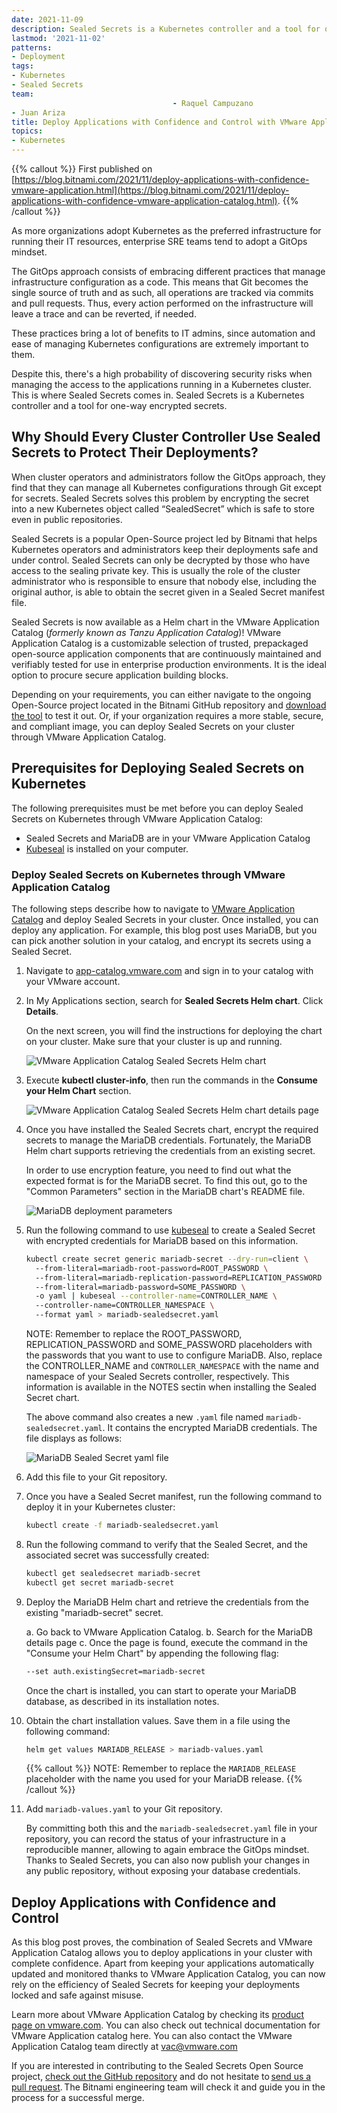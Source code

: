 ```yaml
---
date: 2021-11-09
description: Sealed Secrets is a Kubernetes controller and a tool for one-way encrypted Secrets. In this blog post you will learn how to deploy the Sealed Secrets Helm chart through VMware Application Catalog (TM) and use it to encrypt an application running on your cluster.  
lastmod: '2021-11-02'
patterns:
- Deployment
tags:
- Kubernetes
- Sealed Secrets
team:
                                    - Raquel Campuzano
- Juan Ariza
title: Deploy Applications with Confidence and Control with VMware Application Catalog and Sealed Secrets  
topics:
- Kubernetes
---
```


{{% callout %}} First published on [https://blog.bitnami.com/2021/11/deploy-applications-with-confidence-vmware-application.html](https://blog.bitnami.com/2021/11/deploy-applications-with-confidence-vmware-application-catalog.html). {{% /callout %}}

As more organizations adopt Kubernetes as the preferred infrastructure for running their IT resources, enterprise SRE teams tend to adopt a GitOps mindset.  

The GitOps approach consists of embracing different practices that manage infrastructure configuration as a code. This means that Git becomes the single source of truth and as such, all operations are tracked via commits and pull requests. Thus, every action performed on the infrastructure will leave a trace and can be reverted, if needed.  

These practices bring a lot of benefits to IT admins, since automation and ease of managing Kubernetes configurations are extremely important to them. 

Despite this, there's a high probability of discovering security risks when managing the access to the applications running in a Kubernetes cluster. This is where Sealed Secrets comes in. Sealed Secrets is a Kubernetes controller and a tool for one-way encrypted secrets.  

## Why Should Every Cluster Controller Use Sealed Secrets to Protect Their Deployments?  

When cluster operators and administrators follow the GitOps approach, they find that they can manage all Kubernetes configurations through Git except for secrets. Sealed Secrets solves this problem by encrypting the secret into a new Kubernetes object called “SealedSecret” which is safe to store even in public repositories.  

Sealed Secrets is a popular Open-Source project led by Bitnami that helps Kubernetes operators and administrators keep their deployments safe and under control. Sealed Secrets can only be decrypted by those who have access to the sealing private key. This is usually the role of the cluster administrator who is responsible to ensure that nobody else, including the original author, is able to obtain the secret given in a Sealed Secret manifest file. 

Sealed Secrets is now available as a Helm chart in the VMware Application Catalog (*formerly known as Tanzu Application Catalog*)! VMware Application Catalog is a customizable selection of trusted, prepackaged open-source application components that are continuously maintained and verifiably tested for use in enterprise production environments. It is the ideal option to procure secure application building blocks.  

Depending on your requirements, you can either navigate to the ongoing Open-Source project located in the Bitnami GitHub repository and [download the tool](https://github.com/bitnami-labs/sealed-secrets) to test it out. Or, if your organization requires a more stable, secure, and compliant image, you can deploy Sealed Secrets on your cluster through VMware Application Catalog.  

## Prerequisites for Deploying Sealed Secrets on Kubernetes

The following prerequisites must be met before you can deploy Sealed Secrets on Kubernetes through VMware Application Catalog: 

* Sealed Secrets and MariaDB are in your VMware Application Catalog 
* [Kubeseal](https://github.com/bitnami-labs/sealed-secrets#overview) is installed on your computer. 

### Deploy Sealed Secrets on Kubernetes through VMware Application Catalog 

The following steps describe how to navigate to [VMware Application Catalog](https://tanzu.vmware.com/content/blog/announcing-evolution-vmware-application-catalog) and deploy Sealed Secrets in your cluster. Once installed, you can deploy any application. For example, this blog post uses MariaDB, but you can pick another solution in your catalog, and encrypt its secrets using a Sealed Secret.  

1. Navigate to [app-catalog.vmware.com](https://app-catalog.vmware.com) and sign in to your catalog with your VMware account. 

2. In My Applications section, search for **Sealed Secrets Helm chart**. Click **Details**.

   On the next screen, you will find the instructions for deploying the chart on your cluster. Make sure that your cluster is up and running.

   ![VMware Application Catalog Sealed Secrets Helm chart](images/vac-sealed-secrets.png)

3. Execute **kubectl cluster-info**, then run the commands in the **Consume your Helm Chart** section.

   ![VMware Application Catalog Sealed Secrets Helm chart details page](images/sealed-secrets-helm-deployment-details.png)

4. Once you have installed the Sealed Secrets chart, encrypt the required secrets to manage the MariaDB credentials. Fortunately, the MariaDB Helm chart supports retrieving the credentials from an existing secret. 

   In order to use encryption feature, you need to find out what the expected format is for the MariaDB secret. To find this out, go to the "Common Parameters" section in the MariaDB chart's README file. 

   ![MariaDB deployment parameters](images/mariadb-parameters.png) 

5. Run the following command to use [kubeseal](https://github.com/bitnami-labs/sealed-secrets#overview) to create a Sealed Secret with encrypted credentials for MariaDB based on this information. 

   ```bash
   kubectl create secret generic mariadb-secret --dry-run=client \ 
     --from-literal=mariadb-root-password=ROOT_PASSWORD \ 
     --from-literal=mariadb-replication-password=REPLICATION_PASSWORD \ 
     --from-literal=mariadb-password=SOME_PASSWORD \ 
     -o yaml | kubeseal --controller-name=CONTROLLER_NAME \ 
     --controller-name=CONTROLLER_NAMESPACE \ 
     --format yaml > mariadb-sealedsecret.yaml 
   ```
   NOTE: Remember to replace the ROOT_PASSWORD, REPLICATION_PASSWORD and SOME_PASSWORD placeholders with the passwords that you want to use to configure MariaDB. Also, replace the CONTROLLER_NAME and `CONTROLLER_NAMESPACE` with the name and namespace of your Sealed Secrets controller, respectively. This information is available in the NOTES sectin when installing the Sealed Secret chart.
   
   The above command also creates a new `.yaml` file named `mariadb-sealedsecret.yaml`. It contains the encrypted MariaDB credentials. The file displays as follows:  

   ![MariaDB Sealed Secret yaml file](images/mariadb-sealed-secrets.jpeg)

6. Add this file to your Git repository.

7. Once you have a Sealed Secret manifest, run the following command to deploy it in your Kubernetes cluster: 

   ```bash
   kubectl create -f mariadb-sealedsecret.yaml 
   ```

8. Run the following command to verify that the Sealed Secret, and the associated secret was successfully created: 

   ```bash
   kubectl get sealedsecret mariadb-secret 
   kubectl get secret mariadb-secret  
   ```

9. Deploy the MariaDB Helm chart and retrieve the credentials from the existing "mariadb-secret" secret.

   a. Go back to VMware Application Catalog.
   b. Search for the MariaDB details page
   c. Once the page is found, execute the command in the "Consume your Helm Chart" by appending the following flag: 

      ```bash
      --set auth.existingSecret=mariadb-secret 
      ```

   Once the chart is installed, you can start to operate your MariaDB database, as described in its installation notes. 

8. Obtain the chart installation values. Save them in a file using the following command:

   ```bash
   helm get values MARIADB_RELEASE > mariadb-values.yaml 
   ```

   {{% callout %}} NOTE: Remember to replace the `MARIADB_RELEASE` placeholder with the name you used for your MariaDB release. {{% /callout %}}

9. Add `mariadb-values.yaml` to your Git repository.  

   By committing both this and the `mariadb-sealedsecret.yaml` file in your repository, you can record the status of your infrastructure in a reproducible manner, allowing to again embrace the GitOps mindset. Thanks to Sealed Secrets, you can also now publish your changes in any public repository, without exposing your database credentials. 

## Deploy Applications with Confidence and Control 

As this blog post proves, the combination of Sealed Secrets and VMware Application Catalog allows you to deploy applications in your cluster with complete confidence. Apart from keeping your applications automatically updated and monitored thanks to VMware Application Catalog, you can now rely on the efficiency of Sealed Secrets for keeping your deployments locked and safe against misuse.  

Learn more about VMware Application Catalog by checking its [product page on vmware.com](https://tanzu.vmware.com/application-catalog). You can also check out technical documentation for VMware Application catalog here. You can also contact the VMware Application Catalog team directly at vac@vmware.com  

If you are interested in contributing to the Sealed Secrets Open Source project, [check out the GitHub repository](https://github.com/bitnami-labs/sealed-secrets) and do not hesitate to [send us a pull request](https://github.com/bitnami-labs/sealed-secrets/pulls). The Bitnami engineering team will check it and guide you in the process for a successful merge.   
